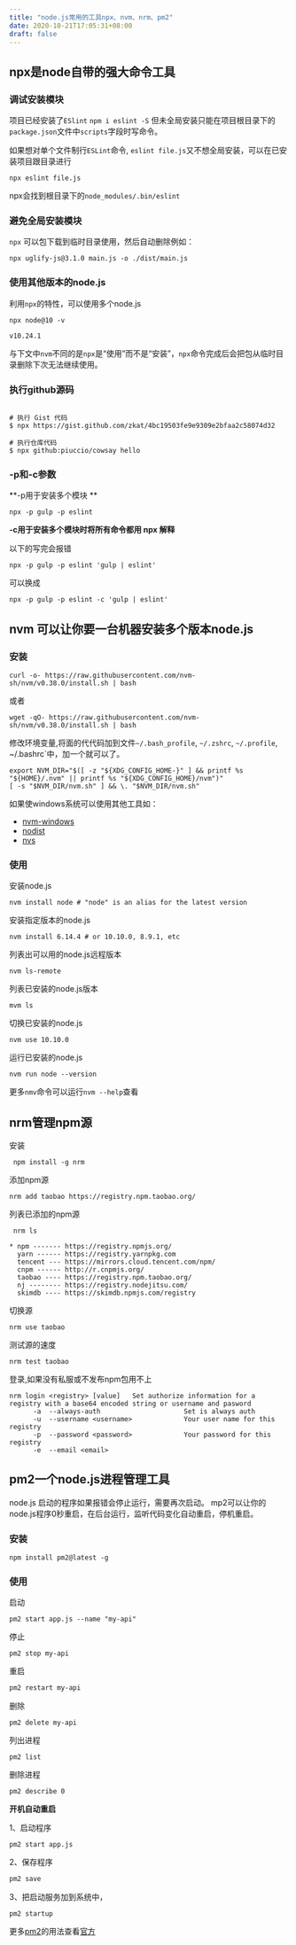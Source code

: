 ```yaml
---
title: "node.js常用的工具npx、nvm、nrm、pm2"
date: 2020-10-21T17:05:31+08:00
draft: false
---
```



## npx是node自带的强大命令工具

### 调试安装模块

项目已经安装了`ESlint` `npm i eslint -S` 但未全局安装只能在项目根目录下的`package.json`文件中`scripts`字段时写命令。

如果想对单个文件制行`ESLint`命令, `eslint file.js`又不想全局安装，可以在已安装项目跟目录进行

`npx eslint file.js`

npx会找到根目录下的`node_modules/.bin/eslint`

### 避免全局安装模块

`npx` 可以包下载到临时目录使用，然后自动删除例如：

`npx uglify-js@3.1.0 main.js -o ./dist/main.js`

### 使用其他版本的node.js

利用`npx`的特性，可以使用多个node.js

```
npx node@10 -v

v10.24.1
```

与下文中`nvm`不同的是`npx`是“使用”而不是“安装”，`npx`命令完成后会把包从临时目录删除下次无法继续使用。

### 执行github源码

```

# 执行 Gist 代码
$ npx https://gist.github.com/zkat/4bc19503fe9e9309e2bfaa2c58074d32

# 执行仓库代码
$ npx github:piuccio/cowsay hello
```

### -p和-c参数

**-p用于安装多个模块 **

`npx -p gulp -p eslint`

**-c用于安装多个模块时将所有命令都用 npx 解释** 

以下的写完会报错

`npx -p gulp -p eslint 'gulp | eslint'`

可以换成

`npx -p gulp -p eslint -c 'gulp | eslint'`

## nvm 可以让你要一台机器安装多个版本node.js

### 安装

`
curl -o- https://raw.githubusercontent.com/nvm-sh/nvm/v0.38.0/install.sh | bash
`

或者

`
wget -qO- https://raw.githubusercontent.com/nvm-sh/nvm/v0.38.0/install.sh | bash
`

修改环境变量,将面的代代码加到文件`~/.bash_profile`, `~/.zshrc`, `~/.profile`, ~/.bashrc`中，加一个就可以了。

```
export NVM_DIR="$([ -z "${XDG_CONFIG_HOME-}" ] && printf %s "${HOME}/.nvm" || printf %s "${XDG_CONFIG_HOME}/nvm")"
[ -s "$NVM_DIR/nvm.sh" ] && \. "$NVM_DIR/nvm.sh"
```

如果使windows系统可以使用其他工具如：

- [nvm-windows](https://github.com/coreybutler/nvm-windows)
- [nodist](https://github.com/marcelklehr/nodist)
- [nvs](https://github.com/jasongin/nvs)

### 使用

安装node.js

```
nvm install node # "node" is an alias for the latest version
```

安装指定版本的node.js

```
nvm install 6.14.4 # or 10.10.0, 8.9.1, etc
```

列表出可以用的node.js远程版本

```
nvm ls-remote
```

列表已安装的node.js版本

```
mvm ls
```

切换已安装的node.js

```
nvm use 10.10.0
```

运行已安装的node.js

```
nvm run node --version
```

更多`nmv`命令可以运行`nvm --help`查看

## nrm管理npm源

安装

```
 npm install -g nrm
```

添加npm源

```
nrm add taobao https://registry.npm.taobao.org/
```

列表已添加的npm源

```
 nrm ls

* npm ------- https://registry.npmjs.org/
  yarn ------ https://registry.yarnpkg.com
  tencent --- https://mirrors.cloud.tencent.com/npm/
  cnpm ------ http://r.cnpmjs.org/
  taobao ---- https://registry.npm.taobao.org/
  nj -------- https://registry.nodejitsu.com/
  skimdb ---- https://skimdb.npmjs.com/registry
```

切换源

```
nrm use taobao
```

测试源的速度

```
nrm test taobao
```

登录,如果没有私服或不发布npm包用不上

```
nrm login <registry> [value]   Set authorize information for a registry with a base64 encoded string or username and pasword
      -a  --always-auth                     Set is always auth
      -u  --username <username>             Your user name for this registry
      -p  --password <password>             Your password for this registry
      -e  --email <email>  
```

## pm2一个node.js进程管理工具

node.js 启动的程序如果报错会停止运行，需要再次启动。
mp2可以让你的node.js程序0秒重启，在后台运行，监听代码变化自动重启，停机重启。

### 安装

```npm install pm2@latest -g
npm install pm2@latest -g
```

### 使用

启动

```
pm2 start app.js --name "my-api"
```

停止

```
pm2 stop my-api
```

重启

```bash
pm2 restart my-api
```

删除

```
pm2 delete my-api
```

列出进程

```
pm2 list
```

删除进程

```
pm2 describe 0
```

**开机自动重启**

1、启动程序

```
pm2 start app.js
```

2、保存程序

```bash
pm2 save
```

3、把启动服务加到系统中，

```
pm2 startup
```

更多[pm2](https://github.com/Unitech/pm2)的用法查看[官方](https://github.com/Unitech/pm2)
